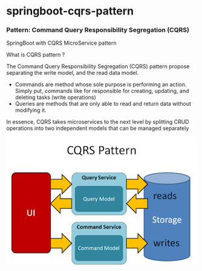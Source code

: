 # springboot-cqrs-pattern 
### Pattern: Command Query Responsibility Segregation (CQRS)
SpringBoot with CQRS MicroService pattern

What is CQRS pattern ?

The Command Query Responsibility Segregation (CQRS) pattern propose separating the write model, and the read data model.
* Commands are method whose sole purpose is performing an action. Simply put, commands like for responsible for creating, updating, and deleting tasks
(write operations)
* Queries are methods that are only able to read and return data without modifying it.

In essence, CQRS takes microservices to the next level by splitting CRUD operations into two independent models that can be managed separately

![Screenshot](./image/crqs-pattern.png)
